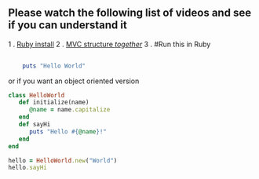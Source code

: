 ## Please watch the following list of videos and see if you can understand it

1 . [Ruby install](https://www.ruby-lang.org/en/documentation/installation/) 
2 . [MVC structure *together*](https://www.youtube.com/watch?v=pCvZtjoRq1I)
3 . #Run this in Ruby

```ruby
	
	puts "Hello World"
```

or if you want an object oriented version

```ruby
class HelloWorld
   def initialize(name)
      @name = name.capitalize
   end
   def sayHi
      puts "Hello #{@name}!"
   end
end

hello = HelloWorld.new("World")
hello.sayHi

```
